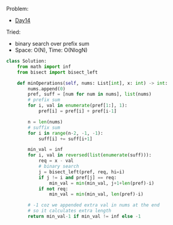 Problem:
   - [Day14](https://leetcode.com/explore/challenge/card/january-leetcoding-challenge-2021/580/week-2-january-8th-january-14th/3603/)

Tried:
   - binary search over prefix sum
   - Space: O(N), Time: O(NlogN)

``` python
class Solution:
    from math import inf
    from bisect import bisect_left

    def minOperations(self, nums: List[int], x: int) -> int:
        nums.append(0)
        pref, suff = [num for num in nums], list(nums)
        # prefix sum
        for i, val in enumerate(pref[1:], 1):
            pref[i] = pref[i] + pref[i-1]

        n = len(nums)
        # suffix sum
        for i in range(n-2, -1, -1):
            suff[i] += suff[i+1]

        min_val = inf
        for i, val in reversed(list(enumerate(suff))):
            req = x - val
            # binary search
            j = bisect_left(pref, req, hi=i)
            if j != i and pref[j] == req:
                min_val = min(min_val, j+1+len(pref)-i)
            if not req:
                min_val = min(min_val, len(pref)-i)

        # -1 coz we appended extra val in nums at the end
        # so it calculates extra length
        return min_val-1 if min_val != inf else -1


```